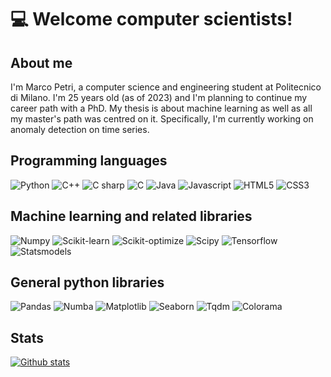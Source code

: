 # :computer: Welcome computer scientists!

## About me

I'm Marco Petri, a computer science and engineering student at Politecnico di Milano. I'm 25 years old (as of 2023) and I'm planning to continue my career path with a PhD. My thesis is about machine learning as well as all my master's path was centred on it. Specifically, I'm currently working on anomaly detection on time series.

## Programming languages
![Python](https://img.shields.io/badge/python-3776AB?&style=for-the-badge&logo=python&logoColor=FFD849)
![C++](https://img.shields.io/badge/C++-00599C?&style=for-the-badge&logo=cplusplus&logoColor=FFFFFF)
![C sharp](https://img.shields.io/badge/C%23-239120?&style=for-the-badge&logo=csharp&logoColor=FFFFFF)
![C](https://img.shields.io/badge/C-A8B9CC?&style=for-the-badge&logo=c&logoColor=FFFFFF)
![Java](https://img.shields.io/badge/Java-f8981d?&style=for-the-badge&logoColor=FFFFFF)
![Javascript](https://img.shields.io/badge/Javascript-F7DF1E?&style=for-the-badge&logo=javascript&logoColor=423e3b)
![HTML5](https://img.shields.io/badge/HTML5-E34F26?&style=for-the-badge&logo=html5&logoColor=FFFFFF)
![CSS3](https://img.shields.io/badge/CSS3-1572B6?&style=for-the-badge&logo=css3&logoColor=FFFFFF)

## Machine learning and related libraries
![Numpy](https://img.shields.io/badge/numpy-013243?&style=for-the-badge&logo=numpy&logoColor=FFFFFF)
![Scikit-learn](https://img.shields.io/badge/scikit%20learn-F7931E?&style=for-the-badge&logo=scikitlearn&logoColor=3499CD)
![Scikit-optimize](https://img.shields.io/badge/scikit%20optimize-A3D0EE?&style=for-the-badge)
![Scipy](https://img.shields.io/badge/scipy-8CAAE6?&style=for-the-badge&logo=scipy&logoColor=FFFFFF)
![Tensorflow](https://img.shields.io/badge/tensorflow-FF6F00?&style=for-the-badge&logo=tensorflow&logoColor=FFFFFF)
![Statsmodels](https://img.shields.io/badge/statsmodels-3F51B5?&style=for-the-badge)

## General python libraries
![Pandas](https://img.shields.io/badge/pandas-150458?&style=for-the-badge&logo=pandas&logoColor=FFFFFF)
![Numba](https://img.shields.io/badge/numba-00A3E0?&style=for-the-badge&logo=numba&logoColor=FFFFFF)
![Matplotlib](https://img.shields.io/badge/matplotlib-4C7F9D?&style=for-the-badge)
![Seaborn](https://img.shields.io/badge/seaborn-7DB0BC?&style=for-the-badge)
![Tqdm](https://img.shields.io/badge/tqdm-FFC107?&style=for-the-badge&logo=tqdm&logoColor=000000)
![Colorama](https://img.shields.io/badge/colorama-e04751?&style=for-the-badge)

## Stats
[![Github stats](https://github-readme-stats.vercel.app/api?username=marcopetri98&count_private=true&show_icons=true&theme=vue)](https://github.com/anuraghazra/github-readme-stats)

<!--
**marcopetri98/marcopetri98** is a ✨ _special_ ✨ repository because its `README.md` (this file) appears on your GitHub profile.

Here are some ideas to get you started:

- 🔭 I’m currently working on ...
- 🌱 I’m currently learning ...
- 👯 I’m looking to collaborate on ...
- 🤔 I’m looking for help with ...
- 💬 Ask me about ...
- 📫 How to reach me: ...
- 😄 Pronouns: ...
- ⚡ Fun fact: ...
-->
